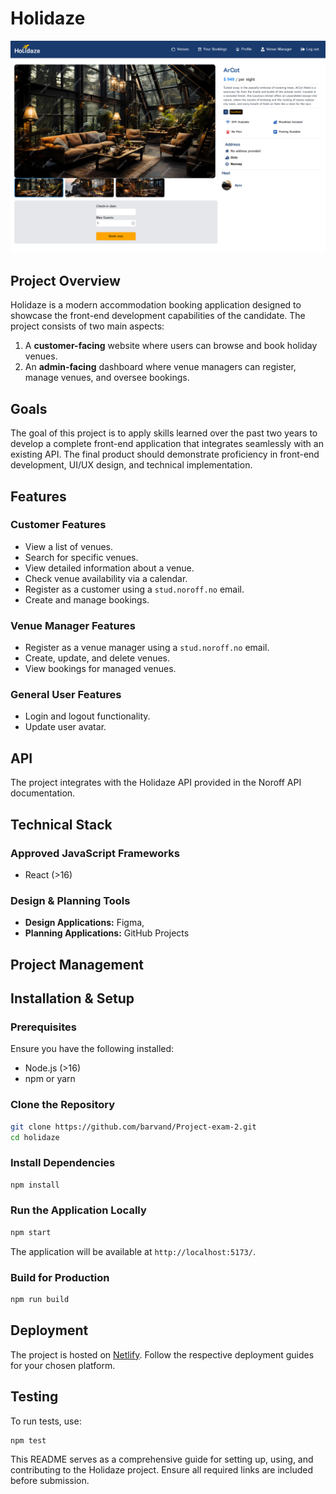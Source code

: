 # Holidaze

![img](/public//holidazingtime-readme.png)

## Project Overview

Holidaze is a modern accommodation booking application designed to showcase the front-end development capabilities of the candidate. The project consists of two main aspects:

1. A **customer-facing** website where users can browse and book holiday venues.
2. An **admin-facing** dashboard where venue managers can register, manage venues, and oversee bookings.

## Goals

The goal of this project is to apply skills learned over the past two years to develop a complete front-end application that integrates seamlessly with an existing API. The final product should demonstrate proficiency in front-end development, UI/UX design, and technical implementation.

## Features

### Customer Features

- View a list of venues.
- Search for specific venues.
- View detailed information about a venue.
- Check venue availability via a calendar.
- Register as a customer using a `stud.noroff.no` email.
- Create and manage bookings.

### Venue Manager Features

- Register as a venue manager using a `stud.noroff.no` email.
- Create, update, and delete venues.
- View bookings for managed venues.

### General User Features

- Login and logout functionality.
- Update user avatar.

## API

The project integrates with the Holidaze API provided in the Noroff API documentation.

## Technical Stack

### Approved JavaScript Frameworks

- React (>16)

### Design & Planning Tools

- **Design Applications:** Figma,
- **Planning Applications:** GitHub Projects

## Project Management

## Installation & Setup

### Prerequisites

Ensure you have the following installed:

- Node.js (>16)
- npm or yarn

### Clone the Repository

```sh
git clone https://github.com/barvand/Project-exam-2.git
cd holidaze
```

### Install Dependencies

```sh
npm install
```

### Run the Application Locally

```sh
npm start
```

The application will be available at `http://localhost:5173/`.

### Build for Production

```sh
npm run build
```

## Deployment

The project is hosted on [Netlify](https://holidazingtime.netlify.app/). Follow the respective deployment guides for your chosen platform.

## Testing

To run tests, use:

```sh
npm test
```

This README serves as a comprehensive guide for setting up, using, and contributing to the Holidaze project. Ensure all required links are included before submission.
